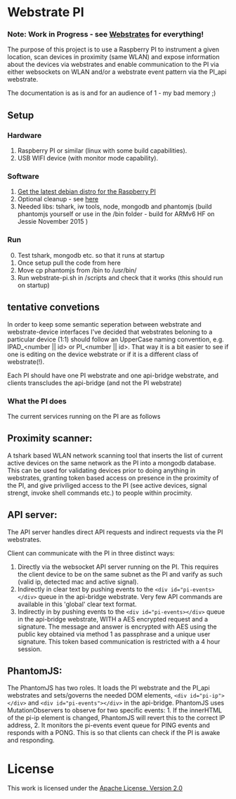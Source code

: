 # Webstrate PI
### Note: Work in Progress - see [Webstrates](https://github.com/cklokmose/Webstrates) for everything!

The purpose of this project is to use a Raspberry PI to instrument a given location, scan devices in proximity (same WLAN) and expose information about the devices via webstrates and enable communication to the PI via either websockets on WLAN and/or a webstrate event pattern via the PI_api webstrate.

The documentation is as is and for an audience of 1 - my bad memory ;)

## Setup

### Hardware
1. Raspberry PI or similar (linux with some build capabilities).
2. USB WIFI device (with monitor mode capability).

### Software
1. [Get the latest debian distro for the Raspberry PI](https://www.raspberrypi.org/downloads/raspbian/)
2. Optional cleanup - see [here](http://blog.samat.org/2015/02/05/slimming-an-existing-raspbian-install/)
3. Needed libs: tshark, iw tools, node, mongodb and phantomjs (build phantomjs yourself or use in the /bin folder - build for ARMv6 HF on Jessie November 2015 )

### Run
0. Test tshark, mongodb etc. so that it runs at startup
1. Once setup pull the code from here
2. Move cp phantomjs from /bin to /usr/bin/ 
3. Run webstrate-pi.sh in /scripts and check that it works (this should run on startup)

## tentative convetions
In order to keep some semantic seperation between webstrate and webstrate-device interfaces I've decided that webstrates beloning to a particular device (1:1) should follow an UpperCase naming convention, e.g. IPAD_<number || id> or PI_<number || id>. That way it is a bit easier to see if one is editing on the device webstrate or if it is a different class of webstrate(!).

Each PI should have one PI webstrate and one api-bridge webstrate, and clients transcludes the api-bridge (and not the PI webstrate)

### What the PI does
The current services running on the PI are as follows

## Proximity scanner:
A tshark based WLAN network scanning tool that inserts the list of current active devices on the same network as the PI into a mongodb database. This can be used for validating devices prior to doing anything in webstrates, granting token based access on presence in the proximity of the PI, and give priviliged access to the PI (see active devices, signal strengt, invoke shell commands etc.) to people within procimity.

## API server:
The API server handles direct API requests and indirect requests via the PI webstrates.

Client can communicate with the PI in three distinct ways:
1. Directly via the websocket API server running on the PI. This requires the client device to be on the same subnet as the PI and varify as such (valid ip, detected mac and active signal).
2. Indirectly in clear text by pushing events to the `<div id="pi-events></div>` queue in the api-bridge webstrate. Very few API commands are available in this 'global' clear text format.
3. Indirectly in by pushing events to the `<div id="pi-events></div>` queue in the api-bridge webstrate, WITH a AES encrypted request and a signature. The message and answer is encrypted with AES using the public key obtained via method 1 as passphrase and a unique user signature. This token based communication is restricted with a 4 hour session.

## PhantomJS:
The PhantomJS has two roles. It loads the PI webstrate and the PI_api webstrates and sets/governs the needed DOM elements, `<div id="pi-ip"></div>` and `<div id="pi-events"></div>` in the api-bridge. PhantomJS uses MutationObservers to observe for two specific events: 1. If the innerHTML of the pi-ip element is changed, PhantomJS will revert this to the correct IP address, 2. It monitors the pi-events event queue for PING events and responds with a PONG. This is so that clients can check if the PI is awake and responding.

# License
This work is licensed under the [Apache License, Version 2.0](http://www.apache.org/licenses/LICENSE-2.0)
